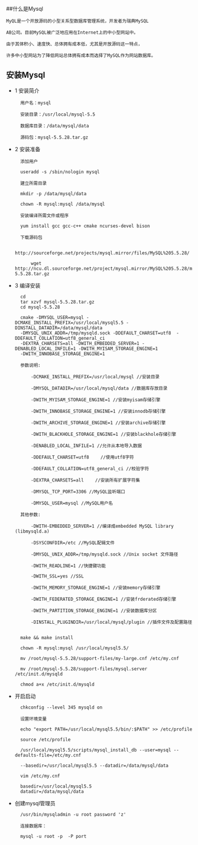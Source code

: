 ##什么是Mysql

	MyQL是一个开放源码的小型关系型数据库管理系统，开发者为瑞典MySQL  
	
	AB公司。目前MySQL被广泛地应用在Internet上的中小型网站中。  
	
	由于其体积小、速度快、总体拥有成本低，尤其是开放源码这一特点，  
	
	许多中小型网站为了降低网站总体拥有成本而选择了MySQL作为网站数据库。  
	
	


## 安装Mysql

- 1 安装简介
		
		用户名：mysql
		
		安装目录：/usr/local/mysql-5.5
		
		数据库目录：/data/mysql/data
		
		源码包：mysql-5.5.28.tar.gz
		

- 2 安装准备
		
		添加用户
		
		useradd -s /sbin/nologin mysql
		
		建立所需目录
		
		mkdir -p /data/mysql/data
		
		chown -R mysql:mysql /data/mysql
		
		安装编译所需文件或程序
		
		yum install gcc gcc-c++ cmake ncurses-devel bison
		
		下载源码包
		
			http://sourceforge.net/projects/mysql.mirror/files/MySQL%205.5.28/
			
			wget http://ncu.dl.sourceforge.net/project/mysql.mirror/MySQL%205.5.28/mysql-5.5.28.tar.gz

- 3 编译安装
	
		cd 
		tar xzvf mysql-5.5.28.tar.gz
		cd mysql-5.5.28
		
		cmake -DMYSQL_USER=mysql -DCMAKE_INSTALL_PREFIX=/usr/local/mysql5.5 -DINSTALL_DATADIR=/data/mysql/data 
		-DMYSQL_UNIX_ADDR=/tmp/mysqld.sock -DDEFAULT_CHARSET=utf8  -DDEFAULT_COLLATION=utf8_general_ci 
		-DEXTRA_CHARSETS=all -DWITH_EMBEDDED_SERVER=1 -DENABLED_LOCAL_INFILE=1 -DWITH_MYISAM_STORAGE_ENGINE=1 
		-DWITH_INNOBASE_STORAGE_ENGINE=1
		
		参数说明:
			
			-DCMAKE_INSTALL_PREFIX=/usr/local/mysql //安装目录
			
			-DMYSQL_DATADIR=/usr/local/mysql/data //数据库存放目录
			
			-DWITH_MYISAM_STORAGE_ENGINE=1 //安装myisam存储引擎
			
			-DWITH_INNOBASE_STORAGE_ENGINE=1 //安装innodb存储引擎
			
			-DWITH_ARCHIVE_STORAGE_ENGINE=1 //安装archive存储引擎
			
			-DWITH_BLACKHOLE_STORAGE_ENGINE=1 //安装blackhole存储引擎
			
			-DENABLED_LOCAL_INFILE=1 //允许从本地导入数据
			
			-DDEFAULT_CHARSET=utf8 　　//使用utf8字符
			
			-DDEFAULT_COLLATION=utf8_general_ci //校验字符
			
			-DEXTRA_CHARSETS=all 　　//安装所有扩展字符集
			
			-DMYSQL_TCP_PORT=3306 //MySQL监听端口
			
			-DMYSQL_USER=mysql //MySQL用户名
			
		其他参数:
			
			-DWITH-EMBEDDED_SERVER=1 //编译成embedded MySQL library (libmysqld.a)
			
			-DSYSCONFDIR=/etc //MySQL配辑文件
			
			-DMYSQL_UNIX_ADDR=/tmp/mysqld.sock //Unix socket 文件路径
			
			-DWITH_READLINE=1 //快捷键功能
			
			-DWITH_SSL=yes //SSL
			
			-DWITH_MEMORY_STORAGE_ENGINE=1 //安装memory存储引擎
			
			-DWITH_FEDERATED_STORAGE_ENGINE=1 //安装frderated存储引擎
			
			-DWITH_PARTITION_STORAGE_ENGINE=1 //安装数据库分区
			
			-DINSTALL_PLUGINDIR=/usr/local/mysql/plugin //插件文件及配置路径
			
		
		make && make install
		
		chown -R mysql:mysql /usr/local/mysql5.5/
		
		mv /root/mysql-5.5.28/support-files/my-large.cnf /etc/my.cnf
		
		mv /root/mysql-5.5.28/support-files/mysql.server /etc/init.d/mysqld
		
		chmod a+x /etc/init.d/mysqld

- 开启启动
	
		
		chkconfig --level 345 mysqld on
		
		设置环境变量
		
		echo "export PATH=/usr/local/mysql5.5/bin/:$PATH" >> /etc/profile
		
		source /etc/profile
		
		/usr/local/mysql5.5/scripts/mysql_install_db --user=mysql --defaults-file=/etc/my.cnf 
		
		--basedir=/usr/local/mysql5.5 --datadir=/data/mysql/data
		
		vim /etc/my.cnf
		
		basedir=/usr/local/mysql5.5
		datadir=/data/mysql/data
		

- 创建mysql管理员
	
		
		/usr/bin/mysqladmin -u root password 'z'
		
		连接数据库：
		
		mysql -u root -p  -P port
	
	
